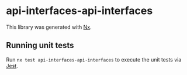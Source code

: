 # api-interfaces-api-interfaces

This library was generated with [Nx](https://nx.dev).

## Running unit tests

Run `nx test api-interfaces-api-interfaces` to execute the unit tests via [Jest](https://jestjs.io).

